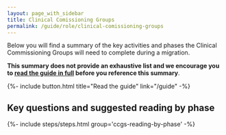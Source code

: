```yaml
---
layout: page_with_sidebar
title: Clinical Comissioning Groups
permalink: /guide/role/clinical-comissioning-groups
---
```


Below you will find a summary of the key activities and phases the Clinical Commissioning Groups will need to complete during a migration. 

**This summary does not provide an exhaustive list and we encourage you to [read the guide in full](/prm-practice-migration/guide) before you reference this summary**.

{%- include button.html title="Read the guide" link="/guide" -%}
<!-- [FORMAT] button missing -->
## Key questions and suggested reading by phase

{%- include steps/steps.html group='ccgs-reading-by-phase' -%}
<!-- [FORMAT] why are all the steps missing here? -->

